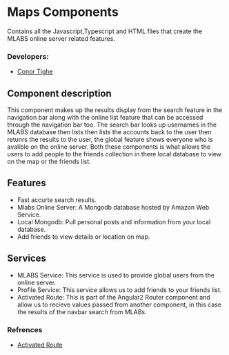 # Maps Components
Contains all the Javascript,Typescript and HTML files that create the MLABS online server related features.

### Developers:
- [Conor Tighe](https://github.com/ConorTighe1995)

## Component description
This component makes up the results display from the search feature in the navigation bar along with the online list feature that can be accessed through the navigation bar too. The search bar looks up usernames in the MLABS database then lists then lists the accounts back to the user then retunrs the results to the user, the global feature shows everyone who is avalible on the online server. Both these components is what allows the users to add people to the friends collection in there local database to view on the map or the friends list.

## Features
- Fast accurte search results.
- Mlabs Online Server: A Mongodb database hosted by Amazon Web Service.
- Local Mongodb: Pull personal posts and information from your local database.
- Add friends to view details or location on map.

## Services
- MLABS Service: This service is used to provide global users from the online server.
- Profile Service: This service allows us to add friends to your friends list.
- Activated Route: This is part of the Angular2 Router component and allow us to recieve values passed from another component, in this case the results of the navbar search from MLABs.

### Refrences
- [Activated Route](https://angular.io/api/router/ActivatedRoute)